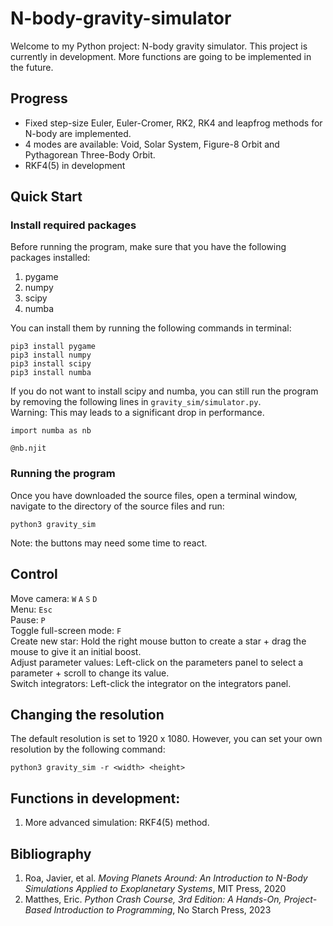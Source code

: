 # N-body-gravity-simulator
Welcome to my Python project: N-body gravity simulator. This project is currently in development. More functions are going to be implemented in the future.

## Progress
* Fixed step-size Euler, Euler-Cromer, RK2, RK4 and leapfrog methods for N-body are implemented.
* 4 modes are available: Void, Solar System, Figure-8 Orbit and Pythagorean Three-Body Orbit.
* RKF4(5) in development

## Quick Start
### Install required packages
Before running the program, make sure that you have the following packages installed:
1. pygame 
2. numpy
3. scipy
4. numba

You can install them by running the following commands in terminal:
```
pip3 install pygame
pip3 install numpy
pip3 install scipy
pip3 install numba
```
If you do not want to install scipy and numba, you can still run the program by removing the following lines in `gravity_sim/simulator.py`.\
Warning: This may leads to a significant drop in performance.
```
import numba as nb
```
```
@nb.njit
```

### Running the program
Once you have downloaded the source files, open a terminal window, navigate to the directory of the source files and run:
```
python3 gravity_sim
```
Note: the buttons may need some time to react.

## Control
Move camera: `W` `A` `S` `D`\
Menu: `Esc`\
Pause: `P`\
Toggle full-screen mode: `F`\
Create new star: 
Hold the right mouse button to create a star + drag the mouse to give it an initial boost.\
Adjust parameter values: Left-click on the parameters panel to select a parameter + scroll to change its value.\
Switch integrators: Left-click the integrator on the integrators panel.

## Changing the resolution
The default resolution is set to 1920 x 1080. However, you can set your own resolution by the following command:
```
python3 gravity_sim -r <width> <height>
```

## Functions in development:
1. More advanced simulation: RKF4(5) method.

## Bibliography
1. Roa, Javier, et al. *Moving Planets Around: An Introduction to N-Body Simulations Applied to Exoplanetary Systems*, MIT Press, 2020
2. Matthes, Eric. *Python Crash Course, 3rd Edition: A Hands-On, Project-Based Introduction to Programming*, No Starch Press, 2023